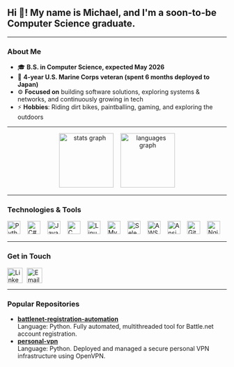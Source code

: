 <h2 align="left">Hi 👋! My name is Michael, and I'm a soon-to-be Computer Science graduate.</h2>

---

### About Me
- 🎓 **B.S. in Computer Science, expected May 2026**
- 🏅 **4-year U.S. Marine Corps veteran (spent 6 months deployed to Japan)**
- ⚙️ **Focused on** building software solutions, exploring systems & networks, and continuously growing in tech
- ⚡ **Hobbies**: Riding dirt bikes, paintballing, gaming, and exploring the outdoors

---

<div align="center">
  <img 
       src="https://github-readme-stats.vercel.app/api?username=michaelj-tech1&cache_seconds=1800&hide_title=false&hide_rank=false&show_icons=true&include_all_commits=true&count_private=true&disable_animations=false&theme=dracula&locale=en&hide_border=false" 
       height="125" 
       alt="stats graph" 
       style="margin-right: 12px;"
  />
  <img 
       src="https://github-readme-stats.vercel.app/api/top-langs?username=michaelj-tech1&locale=en&hide_title=false&layout=compact&card_width=320&langs_count=3&theme=dracula&hide_border=false" 
       height="125" 
       alt="languages graph" 
  />
</div>

---

### Technologies & Tools
<div>
  <img src="https://cdn.jsdelivr.net/gh/devicons/devicon/icons/python/python-original.svg" height="30" alt="Python logo" />
  <img src="https://cdn.jsdelivr.net/gh/devicons/devicon/icons/csharp/csharp-original.svg" height="30" alt="C# logo" style="margin-left:12px" />
  <img src="https://cdn.jsdelivr.net/gh/devicons/devicon/icons/java/java-original.svg" height="30" alt="Java logo" style="margin-left:12px" />
  <img src="https://cdn.jsdelivr.net/gh/devicons/devicon/icons/c/c-original.svg" height="30" alt="C logo" style="margin-left:12px" />
  <img src="https://cdn.jsdelivr.net/gh/devicons/devicon/icons/linux/linux-original.svg" height="30" alt="Linux logo" style="margin-left:12px" />
  <img src="https://cdn.jsdelivr.net/gh/devicons/devicon/icons/mysql/mysql-original.svg" height="30" alt="MySQL logo" style="margin-left:12px" />
  <img src="https://cdn.jsdelivr.net/gh/devicons/devicon/icons/selenium/selenium-original.svg" height="30" alt="Selenium logo" style="margin-left:12px" />
  <img src="https://cdn.jsdelivr.net/gh/devicons/devicon/icons/amazonwebservices/amazonwebservices-line-wordmark.svg" height="30" alt="AWS logo" style="margin-left:12px" />
  <img src="https://cdn.jsdelivr.net/gh/devicons/devicon/icons/ansible/ansible-original.svg" height="30" alt="Ansible logo" style="margin-left:12px" />
  <img src="https://cdn.jsdelivr.net/gh/devicons/devicon/icons/git/git-original.svg" height="30" alt="Git logo" style="margin-left:12px" />
  <img src="https://cdn.jsdelivr.net/gh/devicons/devicon/icons/nginx/nginx-original.svg" height="30" alt="Nginx logo" style="margin-left:12px" />
</div>

---

### Get in Touch
<div style="display: flex; gap: 10px;">
  <!-- LinkedIn -->
  <a href="https://www.linkedin.com/in/michael-bowen-287558210/" target="_blank">
    <img 
      src="https://img.shields.io/static/v1?message=LinkedIn&logo=linkedin&label=&color=0077B5&logoColor=white&labelColor=&style=for-the-badge" 
      height="35" 
      alt="LinkedIn" 
    />
  </a>
  <!-- Gmail -->
  <a href="mailto:michael.bowen1289@gmail.com">
    <img 
      src="https://img.shields.io/static/v1?message=Gmail&logo=gmail&label=&color=D14836&logoColor=white&labelColor=&style=for-the-badge" 
      height="35" 
      alt="Email" 
    />
  </a>
</div>


---

### Popular Repositories

- [**battlenet-registration-automation**](https://github.com/michaelj-tech1/battlenet-registration-automation)  
  Language: Python. Fully automated, multithreaded tool for Battle.net account registration.
- [**personal-vpn**](https://github.com/michaelj-tech1/personal-vpn)  
  Language: Python. Deployed and managed a secure personal VPN infrastructure using OpenVPN.

